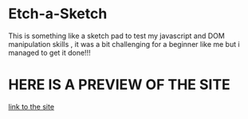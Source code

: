 # Etch-a-Sketch

This is something like a sketch pad to test my javascript and DOM manipulation skills , it was a bit challenging for a beginner like me but i managed to get it done!!! 

# HERE IS A PREVIEW OF THE SITE 
[link to the site](https://mr-oghoski-ab.github.io/Etch-a-Sketch/)